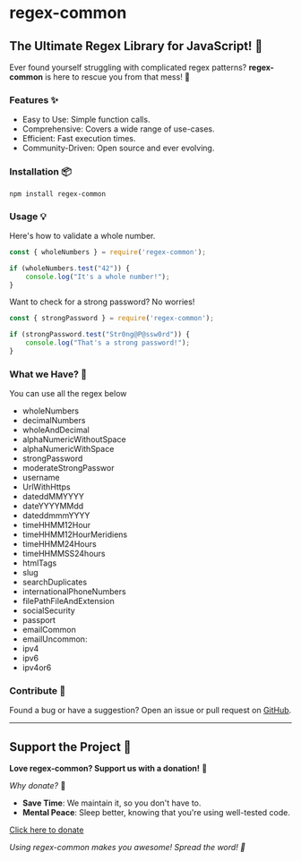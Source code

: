 # regex-common

## The Ultimate Regex Library for JavaScript! 🎉

Ever found yourself struggling with complicated regex patterns? **regex-common** is here to rescue you from that mess! 🚀

### Features ✨

- Easy to Use: Simple function calls.
- Comprehensive: Covers a wide range of use-cases.
- Efficient: Fast execution times.
- Community-Driven: Open source and ever evolving.

### Installation 📦

```
npm install regex-common
```

### Usage 💡

Here's how to validate a whole number.

```javascript
const { wholeNumbers } = require('regex-common');

if (wholeNumbers.test("42")) {
    console.log("It's a whole number!");
}
```

Want to check for a strong password? No worries!

```javascript
const { strongPassword } = require('regex-common');

if (strongPassword.test("Str0ng@P@ssw0rd")) {
    console.log("That's a strong password!");
}
```
### What we Have? 📖
You can use all the regex below
- wholeNumbers
- decimalNumbers
- wholeAndDecimal
- alphaNumericWithoutSpace
- alphaNumericWithSpace
- strongPassword
- moderateStrongPasswor
- username
- UrlWithHttps
- dateddMMYYYY
- dateYYYYMMdd
- dateddmmmYYYY
- timeHHMM12Hour
- timeHHMM12HourMeridiens
- timeHHMM24Hours
- timeHHMMSS24hours
- htmlTags
- slug
- searchDuplicates
- internationalPhoneNumbers
- filePathFileAndExtension
- socialSecurity
- passport
- emailCommon 
- emailUncommon:
- ipv4
- ipv6
- ipv4or6

### Contribute 🤝

Found a bug or have a suggestion? Open an issue or pull request on [GitHub](https://github.com/robson-melo-dev/regex).

---

## Support the Project 💖

**Love regex-common? Support us with a donation!** 🙏

*Why donate?* 🤔
- **Save Time**: We maintain it, so you don't have to.
- **Mental Peace**: Sleep better, knowing that you're using well-tested code.

[Click here to donate](https://www.paypal.com/donate/?hosted_button_id=C2T5CHZYKXEE4)

*Using regex-common makes you awesome! Spread the word! 🌟*


